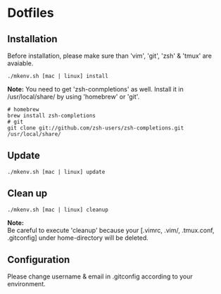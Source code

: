 Dotfiles
===


## Installation

Before installation, please make sure than 'vim', 'git', 'zsh' & 'tmux' are avaiable.

```
./mkenv.sh [mac | linux] install
```

**Note:**
You need to get 'zsh-conmpletions' as well.
Install it in /usr/local/share/ by using 'homebrew' or 'git'.
```
# homebrew
brew install zsh-completions
# git
git clone git://github.com/zsh-users/zsh-completions.git /usr/local/share/
```


## Update

```
./mkenv.sh [mac | linux] update
```


## Clean up

```
./mkenv.sh [mac | linux] cleanup
```

**Note:**  
Be careful to execute 'cleanup' because your [.vimrc, .vim/, .tmux.conf, .gitconfig] under home-directory will be deleted.


## Configuration

Please change username & email in .gitconfig according to your environment.
